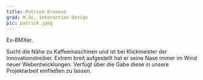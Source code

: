 ```yaml
---
title: Patrick Erasmus
grad: M.Sc. Interaction Design
pic: patrick.jpeg
---
```


Ex-BMXer.

Sucht die Nähe zu Kaffeemaschinen und ist bei Klickmeister der Innovationstreiber. Extrem breit aufgestellt hat er seine Nase immer im Wind neuer Webentwicklungen. Verfügt über die Gabe diese in unsere Projektarbeit einfließen zu lassen.